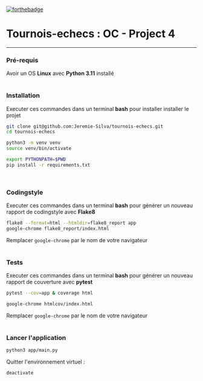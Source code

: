 [![forthebadge](https://forthebadge.com/images/badges/made-with-python.svg)](https://forthebadge.com)
# Tournois-echecs : OC - Project 4
---
### Pré-requis
Avoir un OS **Linux** avec **Python 3.11** installé  
<br/>

### Installation
Executer ces commandes dans un terminal **bash**
pour installer installer le projet
```bash
git clone git@github.com:Jeremie-Silva/tournois-echecs.git
cd tournois-echecs
```
```bash
python3 -m venv venv
source venv/bin/activate
```
```bash
export PYTHONPATH=$PWD
pip install -r requirements.txt
```  
<br/>

### Codingstyle
Executer ces commandes dans un terminal **bash**
pour générer un nouveau rapport de codingstyle avec **Flake8**
```bash
flake8 --format=html --htmldir=flake8_report app
google-chrome flake8_report/index.html
```
Remplacer `google-chrome` par le nom de votre navigateur  
<br/>

### Tests
Executer ces commandes dans un terminal **bash**
pour générer un nouveau rapport de couverture avec **pytest**
```bash
pytest --cov=app & coverage html
```
```bash
google-chrome htmlcov/index.html
```
Remplacer `google-chrome` par le nom de votre navigateur  
<br/>

### Lancer l'application
```bash
python3 app/main.py
```
Quitter l'environnement virtuel :
```bash
deactivate
```  
<br/>